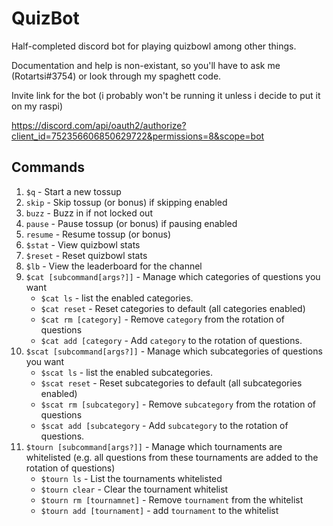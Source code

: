 # QuizBot

Half-completed discord bot for playing quizbowl among other things. 

Documentation and help is non-existant, so you'll have to ask me (Rotartsi#3754) or look through my spaghett code.

Invite link for the bot (i probably won't be running it unless i decide to put it on my raspi)

https://discord.com/api/oauth2/authorize?client_id=752356606850629722&permissions=8&scope=bot

## Commands
1. `$q` - Start a new tossup
2. `skip` - Skip tossup (or bonus) if skipping enabled
3. `buzz` - Buzz in if not locked out
4. `pause` - Pause tossup (or bonus) if pausing enabled
5. `resume` - Resume tossup (or bonus)
6. `$stat` - View quizbowl stats
7. `$reset` - Reset quizbowl stats
8. `$lb` - View the leaderboard for the channel
9. `$cat [subcommand[args?]]` - Manage which categories of questions you want 
    - `$cat ls` - list the enabled categories.
    - `$cat reset` - Reset categories to default (all categories enabled)
    - `$cat rm [category]` - Remove `category` from the rotation of questions
    - `$cat add [category` - Add `category` to the rotation of questions.
10. `$scat [subcommand[args?]]` - Manage which subcategories of questions you want
    - `$scat ls` - list the enabled subcategories.
    - `$scat reset` - Reset subcategories to default (all subcategories enabled)
    - `$scat rm [subcategory]` - Remove `subcategory` from the rotation of questions
    - `$scat add [subcategory` - Add `subcategory` to the rotation of questions.
11. `$tourn [subcommand[args?]]` - Manage which tournaments are whitelisted (e.g. all questions from these tournaments are added to the 
    rotation of questions)
    - `$tourn ls` - List the tournaments whitelisted
    - `$tourn clear` - Clear the tournament whitelist
    - `$tourn rm [tournamnet]` - Remove `tournament` from the whitelist
    - `$tourn add [tournament]` - add `tournament` to the whitelist